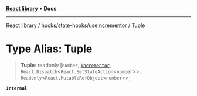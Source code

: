 [**React library**](../../../../index.md) • **Docs**

***

[React library](../../../../modules.md) / [hooks/state-hooks/useIncrementor](../index.md) / Tuple

# Type Alias: Tuple

> **Tuple**: readonly [`number`, [`Incrementor`](../interfaces/Incrementor.md), `React.Dispatch`\<`React.SetStateAction`\<`number`\>\>, `Readonly`\<`React.MutableRefObject`\<`number`\>\>]

**`Internal`**
